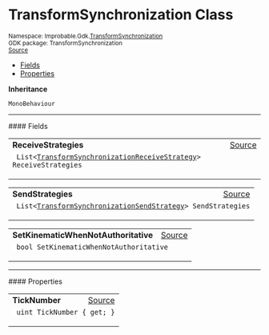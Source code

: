
# TransformSynchronization Class
<sup>
Namespace: Improbable.Gdk.<a href="{{urlRoot}}/api/transform-synchronization-index">TransformSynchronization</a><br/>
GDK package: TransformSynchronization<br/>
<a href="https://www.github.com/spatialos/gdk-for-unity/blob/0.2.0/workers/unity/Packages/com.improbable.gdk.transformsynchronization/MonoBehaviours/TransformSynchronization.cs/#L15">Source</a>
<style>
a code {
                    padding: 0em 0.25em!important;
}
code {
                    background-color: #ffffff!important;
}
</style>
</sup>
<nav id="pageToc" class="page-toc"><ul><li><a href="#fields">Fields</a>
<li><a href="#properties">Properties</a>
</ul></nav>



</p>

<b>Inheritance</b>

<code>MonoBehaviour</code>






</p>
<hr style="width:100%; border-top-color:#d8d8d8" />
#### Fields


</p>




<table width="100%">
    <tr>
        <td style="border-right:none"><b>ReceiveStrategies</b></td>
        <td style="border-left:none; text-align:right"><a href="https://www.github.com/spatialos/gdk-for-unity/blob/0.2.0/workers/unity/Packages/com.improbable.gdk.transformsynchronization/MonoBehaviours/TransformSynchronization.cs/#L23">Source</a></td>
    </tr>
    <tr>
        <td colspan="2">
<code> List&lt;<a href="{{urlRoot}}/api/transform-synchronization/transform-synchronization-receive-strategy">TransformSynchronizationReceiveStrategy</a>&gt; ReceiveStrategies</code></p>


</td>
    </tr>
</table>


<table width="100%">
    <tr>
        <td style="border-right:none"><b>SendStrategies</b></td>
        <td style="border-left:none; text-align:right"><a href="https://www.github.com/spatialos/gdk-for-unity/blob/0.2.0/workers/unity/Packages/com.improbable.gdk.transformsynchronization/MonoBehaviours/TransformSynchronization.cs/#L24">Source</a></td>
    </tr>
    <tr>
        <td colspan="2">
<code> List&lt;<a href="{{urlRoot}}/api/transform-synchronization/transform-synchronization-send-strategy">TransformSynchronizationSendStrategy</a>&gt; SendStrategies</code></p>


</td>
    </tr>
</table>


<table width="100%">
    <tr>
        <td style="border-right:none"><b>SetKinematicWhenNotAuthoritative</b></td>
        <td style="border-left:none; text-align:right"><a href="https://www.github.com/spatialos/gdk-for-unity/blob/0.2.0/workers/unity/Packages/com.improbable.gdk.transformsynchronization/MonoBehaviours/TransformSynchronization.cs/#L26">Source</a></td>
    </tr>
    <tr>
        <td colspan="2">
<code> bool SetKinematicWhenNotAuthoritative</code></p>


</td>
    </tr>
</table>





</p>
<hr style="width:100%; border-top-color:#d8d8d8" />
#### Properties


</p>




<table width="100%">
    <tr>
        <td style="border-right:none"><b>TickNumber</b></td>
        <td style="border-left:none; text-align:right"><a href="https://www.github.com/spatialos/gdk-for-unity/blob/0.2.0/workers/unity/Packages/com.improbable.gdk.transformsynchronization/MonoBehaviours/TransformSynchronization.cs/#L32">Source</a></td>
    </tr>
    <tr>
        <td colspan="2">
<code> uint TickNumber { get; }</code></p>



</td>
    </tr>
</table>









